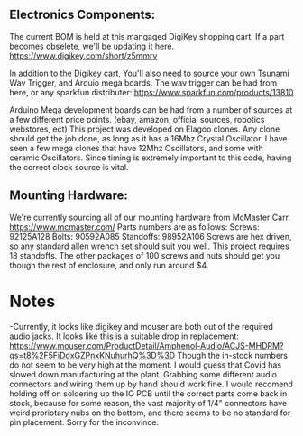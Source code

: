 ## Electronics Components:
The current BOM is held at this mangaged DigiKey shopping cart.
If a part becomes obselete, we'll be updating it here. 
https://www.digikey.com/short/z5mmrv

In addition to the Digikey cart, You'll also need to source your own Tsunami Wav Trigger, and Arduio mega boards. 
The wav trigger can be had from here, or any sparkfun distributer:
https://www.sparkfun.com/products/13810

Arduino Mega development boards can be had from a number of sources at a few different price points. (ebay, amazon, official sources, robotics webstores, ect)
This project was developed on Elagoo clones. 
Any clone should get the job done, as long as it has a 16Mhz Crystal Oscillator.
I have seen a few mega clones that have 12Mhz Oscillators, and some with ceramic Oscillators. 
Since timing is extremely important to this code, having the correct clock source is vital.

## Mounting Hardware:
We're currently sourcing all of our mounting hardware from McMaster Carr.
https://www.mcmaster.com/
Parts numbers are as follows:
Screws: 92125A128
Bolts: 90592A085
Standoffs: 98952A106
Screws are hex driven, so any standard allen wrench set should suit you well. 
This project requires 18 standoffs. 
The other packages of 100 screws and nuts should get you though the rest of enclosure, and only run around $4. 


# Notes
-Currently, it looks like digikey and mouser are both out of the required audio jacks. 
It looks like this is a suitable drop in replacement: https://www.mouser.com/ProductDetail/Amphenol-Audio/ACJS-MHDRM?qs=t8%2F5FiDdxGZPnxKNuhurhQ%3D%3D
Though the in-stock numbers do not seem to be very high at the moment. 
I would guess that Covid has slowed down manufacturing at the plant. 
Grabbing some different audio connectors and wiring them up by hand should work fine.
I would recomend holding off on soldering up the IO PCB until the correct parts come back in stock,
because for some reason, the vast majority of 1/4" connectors have weird proriotary nubs on the bottom,
and there seems to be no standard for pin placement. 
Sorry for the inconvince.
